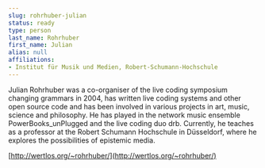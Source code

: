 ```yaml
---
slug: rohrhuber-julian
status: ready
type: person
last_name: Rohrhuber
first_name: Julian
alias: null
affiliations:
- Institut für Musik und Medien, Robert-Schumann-Hochschule
---
```


Julian Rohrhuber was a co-organiser of the live coding symposium changing grammars in 2004, has written live coding systems and other open source code and has been involved in various projects in art, music, science and philosophy. He has played in the network music ensemble PowerBooks_unPlugged and the live coding duo drb. Currently, he teaches as a professor at the Robert Schumann Hochschule in Düsseldorf, where he explores the possibilities of epistemic media.

[http://wertlos.org/~rohrhuber/](http://wertlos.org/~rohrhuber/)
